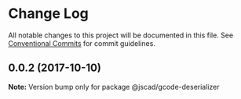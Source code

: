 # Change Log

All notable changes to this project will be documented in this file.
See [Conventional Commits](https://conventionalcommits.org) for commit guidelines.

<a name="0.0.2"></a>
## 0.0.2 (2017-10-10)




**Note:** Version bump only for package @jscad/gcode-deserializer
